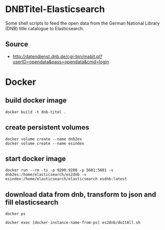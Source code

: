 # DNBTitel-Elasticsearch
Some shell scripts to feed the open data from the German National Library (DNB) title catalogue to Elasticsearch.

## Source
* http://datendienst.dnb.de/cgi-bin/mabit.pl?userID=opendata&pass=opendata&cmd=login

# Docker

## build docker image

    docker build -t dnb-titel .

## create persistent volumes

    docker volume create --name dnb2es
    docker volume create --name esindex

## start docker image

    docker run --rm -ti -p 9200:9200 -p 5601:5601 -v dnb2es:/home/elasticsearch/es2dnb -v esindex:/home/elasticsearch/elasticsearch esdnb:latest

## download data from dnb, transform to json and fill elasticsearch

    docker ps

    docker exec [docker-instance-name-from-ps] es2dnb/doItAll.sh

